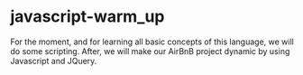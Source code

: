 # javascript-warm_up
For the moment, and for learning all basic concepts of this language, we will do some scripting. After, we will make our AirBnB project dynamic by using Javascript and JQuery.
